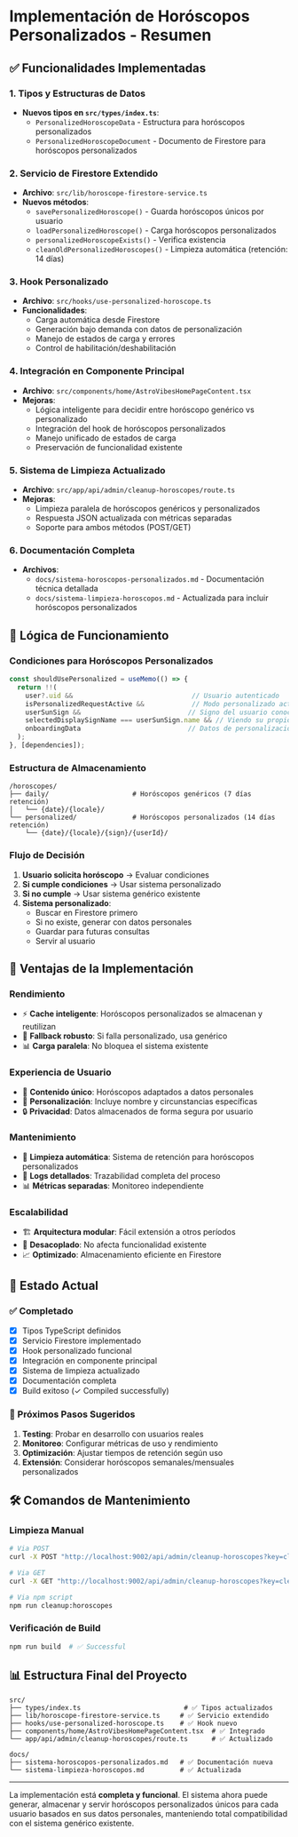 # Implementación de Horóscopos Personalizados - Resumen

## ✅ Funcionalidades Implementadas

### 1. Tipos y Estructuras de Datos
- **Nuevos tipos en `src/types/index.ts`**:
  - `PersonalizedHoroscopeData` - Estructura para horóscopos personalizados
  - `PersonalizedHoroscopeDocument` - Documento de Firestore para horóscopos personalizados

### 2. Servicio de Firestore Extendido
- **Archivo**: `src/lib/horoscope-firestore-service.ts`
- **Nuevos métodos**:
  - `savePersonalizedHoroscope()` - Guarda horóscopos únicos por usuario
  - `loadPersonalizedHoroscope()` - Carga horóscopos personalizados
  - `personalizedHoroscopeExists()` - Verifica existencia
  - `cleanOldPersonalizedHoroscopes()` - Limpieza automática (retención: 14 días)

### 3. Hook Personalizado
- **Archivo**: `src/hooks/use-personalized-horoscope.ts`
- **Funcionalidades**:
  - Carga automática desde Firestore
  - Generación bajo demanda con datos de personalización
  - Manejo de estados de carga y errores
  - Control de habilitación/deshabilitación

### 4. Integración en Componente Principal
- **Archivo**: `src/components/home/AstroVibesHomePageContent.tsx`
- **Mejoras**:
  - Lógica inteligente para decidir entre horóscopo genérico vs personalizado
  - Integración del hook de horóscopos personalizados
  - Manejo unificado de estados de carga
  - Preservación de funcionalidad existente

### 5. Sistema de Limpieza Actualizado
- **Archivo**: `src/app/api/admin/cleanup-horoscopes/route.ts`
- **Mejoras**:
  - Limpieza paralela de horóscopos genéricos y personalizados
  - Respuesta JSON actualizada con métricas separadas
  - Soporte para ambos métodos (POST/GET)

### 6. Documentación Completa
- **Archivos**:
  - `docs/sistema-horoscopos-personalizados.md` - Documentación técnica detallada
  - `docs/sistema-limpieza-horoscopos.md` - Actualizada para incluir horóscopos personalizados

## 🎯 Lógica de Funcionamiento

### Condiciones para Horóscopos Personalizados
```typescript
const shouldUsePersonalized = useMemo(() => {
  return !!(
    user?.uid &&                              // Usuario autenticado
    isPersonalizedRequestActive &&            // Modo personalizado activo
    userSunSign &&                           // Signo del usuario conocido
    selectedDisplaySignName === userSunSign.name && // Viendo su propio signo
    onboardingData                           // Datos de personalización disponibles
  );
}, [dependencies]);
```

### Estructura de Almacenamiento
```
/horoscopes/
├── daily/                     # Horóscopos genéricos (7 días retención)
│   └── {date}/{locale}/
└── personalized/              # Horóscopos personalizados (14 días retención)
    └── {date}/{locale}/{sign}/{userId}/
```

### Flujo de Decisión
1. **Usuario solicita horóscopo** → Evaluar condiciones
2. **Si cumple condiciones** → Usar sistema personalizado
3. **Si no cumple** → Usar sistema genérico existente
4. **Sistema personalizado**:
   - Buscar en Firestore primero
   - Si no existe, generar con datos personales
   - Guardar para futuras consultas
   - Servir al usuario

## 🔧 Ventajas de la Implementación

### Rendimiento
- ⚡ **Cache inteligente**: Horóscopos personalizados se almacenan y reutilizan
- 🔄 **Fallback robusto**: Si falla personalizado, usa genérico
- 📊 **Carga paralela**: No bloquea el sistema existente

### Experiencia de Usuario
- 🎯 **Contenido único**: Horóscopos adaptados a datos personales
- 💝 **Personalización**: Incluye nombre y circunstancias específicas
- 🔒 **Privacidad**: Datos almacenados de forma segura por usuario

### Mantenimiento
- 🧹 **Limpieza automática**: Sistema de retención para horóscopos personalizados
- 📝 **Logs detallados**: Trazabilidad completa del proceso
- 📊 **Métricas separadas**: Monitoreo independiente

### Escalabilidad
- 🏗️ **Arquitectura modular**: Fácil extensión a otros períodos
- 🔌 **Desacoplado**: No afecta funcionalidad existente
- 📈 **Optimizado**: Almacenamiento eficiente en Firestore

## 🧪 Estado Actual

### ✅ Completado
- [x] Tipos TypeScript definidos
- [x] Servicio Firestore implementado
- [x] Hook personalizado funcional
- [x] Integración en componente principal
- [x] Sistema de limpieza actualizado
- [x] Documentación completa
- [x] Build exitoso (✓ Compiled successfully)

### 🎯 Próximos Pasos Sugeridos
1. **Testing**: Probar en desarrollo con usuarios reales
2. **Monitoreo**: Configurar métricas de uso y rendimiento
3. **Optimización**: Ajustar tiempos de retención según uso
4. **Extensión**: Considerar horóscopos semanales/mensuales personalizados

## 🛠️ Comandos de Mantenimiento

### Limpieza Manual
```bash
# Via POST
curl -X POST "http://localhost:9002/api/admin/cleanup-horoscopes?key=cleanup-old-horoscopes-2025"

# Via GET
curl -X GET "http://localhost:9002/api/admin/cleanup-horoscopes?key=cleanup-old-horoscopes-2025&action=execute"

# Via npm script
npm run cleanup:horoscopes
```

### Verificación de Build
```bash
npm run build  # ✅ Successful
```

## 📊 Estructura Final del Proyecto

```
src/
├── types/index.ts                          # ✅ Tipos actualizados
├── lib/horoscope-firestore-service.ts     # ✅ Servicio extendido
├── hooks/use-personalized-horoscope.ts    # ✅ Hook nuevo
├── components/home/AstroVibesHomePageContent.tsx  # ✅ Integrado
└── app/api/admin/cleanup-horoscopes/route.ts      # ✅ Actualizado

docs/
├── sistema-horoscopos-personalizados.md   # ✅ Documentación nueva
└── sistema-limpieza-horoscopos.md         # ✅ Actualizada
```

---

La implementación está **completa y funcional**. El sistema ahora puede generar, almacenar y servir horóscopos personalizados únicos para cada usuario basados en sus datos personales, manteniendo total compatibilidad con el sistema genérico existente.
